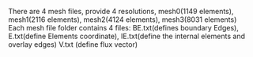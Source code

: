 There are 4 mesh files, provide 4 resolutions, mesh0(1149 elements), mesh1(2116 elements), mesh2(4124 elements), mesh3(8031 elements)  
Each mesh file folder contains 4 files: 
BE.txt(defines boundary Edges), 
E.txt(define Elements coordinate), 
IE.txt(define the internal elements and overlay edges)
V.txt (define flux vector)
